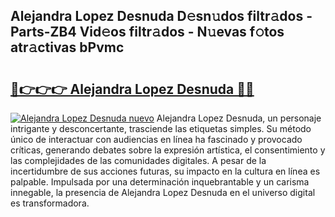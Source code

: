 ## Alejandra Lopez Desnuda D𝚎sn𝚞dos filtr𝚊dos - Parts-ZB4 Vid𝚎os filtr𝚊dos - N𝚞evas f𝚘tos atr𝚊ctivas bPvmc

# <h2><a href="http://mbc5kdh.tromn.icu/?c=Alejandra+Lopez+Desnuda">🔗👉👉👉 Alejandra Lopez Desnuda 🔗🔗</a></h2>

[![Alejandra Lopez Desnuda nuevo](https://i.imgur.com/pEAQMta.gif)](http://mbc5kdh.tromn.icu/?c=Alejandra+Lopez+Desnuda)
Alejandra Lopez Desnuda, un personaje intrigante y desconcertante, trasciende las etiquetas simples. Su método único de interactuar con audiencias en línea ha fascinado y provocado críticas, generando debates sobre la expresión artística, el consentimiento y las complejidades de las comunidades digitales. A pesar de la incertidumbre de sus acciones futuras, su impacto en la cultura en línea es palpable. Impulsada por una determinación inquebrantable y un carisma innegable, la presencia de Alejandra Lopez Desnuda en el universo digital es transformadora.
